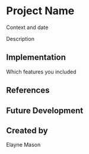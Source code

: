 # Project Name

Context and date

Description

## Implementation
Which features you included

## References

## Future Development

## Created by
Elayne Mason
